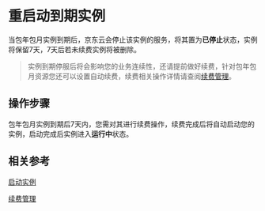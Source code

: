# 重启动到期实例

当包年包月实例到期后，京东云会停止该实例的服务，将其置为**已停止**状态，实例将保留7天，7天后若未续费实例将被删除。

>实例到期停服后将会影响您的业务连续性，还请提前做好续费，针对包年包月资源您还可以设置自动续费，续费相关操作详情请查阅[续费管理](http://docs.jdcloud.com/cn/online-buying/renew-management)。

## 操作步骤

包年包月实例到期后7天内，您需对其进行续费操作，续费完成后将自动启动您的实例，启动完成后实例进入**运行中**状态。



## 相关参考

[启动实例](Start-Instance.md)

[续费管理](http://docs.jdcloud.com/cn/online-buying/renew-management)

